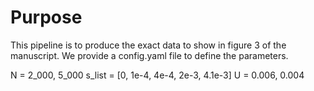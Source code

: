 # Purpose

This pipeline is to produce the exact data to show in figure 3 of the manuscript.
We provide a config.yaml file to define the parameters.



N = 2_000, 5_000
s_list = [0, 1e-4, 4e-4, 2e-3, 4.1e-3]
U = 0.006, 0.004